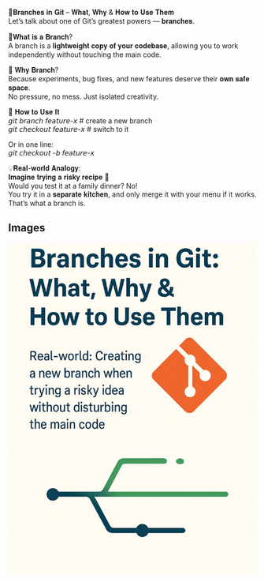 🌿𝐁𝐫𝐚𝐧𝐜𝐡𝐞𝐬 𝐢𝐧 𝐆𝐢𝐭 – 𝐖𝐡𝐚𝐭, 𝐖𝐡𝐲 & 𝐇𝐨𝐰 𝐭𝐨 𝐔𝐬𝐞 𝐓𝐡𝐞𝐦  
Let’s talk about one of Git’s greatest powers — 𝐛𝐫𝐚𝐧𝐜𝐡𝐞𝐬.  

🌱𝐖𝐡𝐚𝐭 𝐢𝐬 𝐚 𝐁𝐫𝐚𝐧𝐜𝐡?  
A branch is a 𝐥𝐢𝐠𝐡𝐭𝐰𝐞𝐢𝐠𝐡𝐭 𝐜𝐨𝐩𝐲 𝐨𝐟 𝐲𝐨𝐮𝐫 𝐜𝐨𝐝𝐞𝐛𝐚𝐬𝐞, allowing you to work independently without touching the main code.  

🧠 𝐖𝐡𝐲 𝐁𝐫𝐚𝐧𝐜𝐡?  
Because experiments, bug fixes, and new features deserve their 𝐨𝐰𝐧 𝐬𝐚𝐟𝐞 𝐬𝐩𝐚𝐜𝐞.  
No pressure, no mess. Just isolated creativity.  

🔧 𝐇𝐨𝐰 𝐭𝐨 𝐔𝐬𝐞 𝐈𝐭  
𝘨𝘪𝘵 𝘣𝘳𝘢𝘯𝘤𝘩 𝘧𝘦𝘢𝘵𝘶𝘳𝘦-𝘹   # create a new branch  
𝘨𝘪𝘵 𝘤𝘩𝘦𝘤𝘬𝘰𝘶𝘵 𝘧𝘦𝘢𝘵𝘶𝘳𝘦-𝘹   # switch to it  

Or in one line:  
𝘨𝘪𝘵 𝘤𝘩𝘦𝘤𝘬𝘰𝘶𝘵 -𝘣 𝘧𝘦𝘢𝘵𝘶𝘳𝘦-𝘹  

💡𝐑𝐞𝐚𝐥-𝐰𝐨𝐫𝐥𝐝 𝐀𝐧𝐚𝐥𝐨𝐠𝐲:  
𝐈𝐦𝐚𝐠𝐢𝐧𝐞 𝐭𝐫𝐲𝐢𝐧𝐠 𝐚 𝐫𝐢𝐬𝐤𝐲 𝐫𝐞𝐜𝐢𝐩𝐞 🍳  
Would you test it at a family dinner? No!  
You try it in a 𝐬𝐞𝐩𝐚𝐫𝐚𝐭𝐞 𝐤𝐢𝐭𝐜𝐡𝐞𝐧, and only merge it with your menu if it works.  
That’s what a branch is.  


## Images

![p3](p3.jpg)
